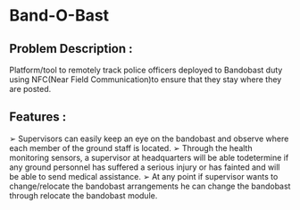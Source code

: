 # Band-O-Bast
## Problem Description : 
Platform/tool to remotely track police officers deployed to Bandobast duty using NFC(Near Field Communication)to ensure that they stay where they are posted.

## Features :
➢ Supervisors can easily keep an eye on the bandobast and observe where each member of the ground staff is located.
➢ Through the health monitoring sensors, a supervisor at headquarters will be able todetermine if any ground personnel has suffered a serious injury or has fainted and will be able to send medical assistance.
➢ At any point if supervisor wants to change/relocate the bandobast arrangements he can change the bandobast through relocate the bandobast module.
